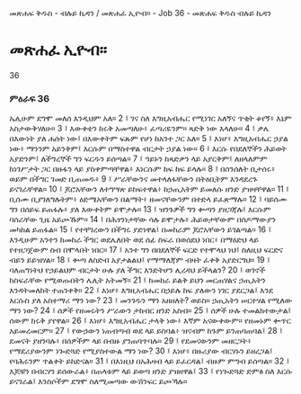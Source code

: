 ﻿
መጽሐፍ ቅዱስ - ብሉይ ኪዳን / መጽሐፈ ኢዮብ። - Job 36 - መጽሐፍ ቅዱስ ብሉይ ኪዳን
# መጽሐፈ ኢዮብ።
36
### ምዕራፍ 36
ኤሊሁም ደግሞ መለሰ እንዲህም አለ።
2 ፤ ገና ስለ እግዚአብሔር የሚነገር አለኝና ጥቂት ቆየኝ፥ እኔም አስታውቅሃለሁ።
3 ፤ እውቀቴን ከሩቅ አመጣለሁ፥ ፈጣሪዬንም። ጻድቅ ነው እላለሁ።
4 ፤ ቃሌ በእውነት ያለ ሐሰት ነው፤ በእውቀትም ፍጹም የሆነ ከአንተ ጋር አለ።
5 ፤ እነሆ፥ እግዚአብሔር ኃያል ነው፥ ማንንም አይንቅም፤ እርሱም በማስተዋል ብርታት ኃያል ነው።
6 ፤ እርሱ የበደለኞችን ሕይወት አያድንም፤ ለችግረኞች ግን ፍርዱን ይሰጣል።
7 ፤ ዓይኑን ከጻድቃን ላይ አያርቅም፤ ለዘላለምም ከነገሥታት ጋር በዙፋን ላይ ያስቀምጣቸዋል፥ እነርሱም ከፍ ከፍ ይላሉ።
8 ፤ በሰንሰለት ቢታሰሩ፥ ወይም በችግር ገመድ ቢጠመዱ፥
9 ፤ ሥራቸውንና መተላለፋቸውን በትዕቢትም እንዳደረጉ ይናገራቸዋል። 
10 ፤ ጆሮአቸውን ለተግሣጽ ይከፍተዋል፥ ከኃጢአትም ይመለሱ ዘንድ ያዝዛቸዋል። 
11 ፤ ቢሰሙ ቢያገለግሉትም፥ ዕድሜአቸውን በልማት፥ ዘመናቸውንም በተድላ ይፈጽማሉ። 
12 ፤ ባይሰሙ ግን በሰይፍ ይጠፋሉ፥ ያለ እውቀትም ይሞታሉ። 
13 ፤ ዝንጉዎች ግን ቍጣን ያዘጋጃሉ፤ እርሱም ባሰራቸው ጊዜ አይጮኹም። 
14 ፤ በሕፃንነታቸው ሳሉ ይሞታሉ፥ ሕይወታቸውም በሰዶማውያን መካከል ይጠፋል። 
15 ፤ የተቸገረውን በችግሩ ያድነዋል፤ በመከራም ጆሮአቸውን ይገልጣል። 
16 ፤ እንዲሁም አንተን ከመከራ ችግር ወደሌለበት ወደ ሰፊ ስፍራ በወሰደህ ነበር፥ በማዕድህ ላይ የተዘጋጀውም ስብ በሞላበት ነበር። 
17 ፤ አንተ ግን በበደለኞች ፍርድ የተሞላህ ነህ፤ ስለዚህ ፍርድና ብይን ይይዝሃል። 
18 ፤ ቍጣ ለስድብ አያታልልህ፤ የማማለጃም ብዛት ፈቀቅ አያድርግህ። 
19 ፤ ባለጠግነትህ የኃይልህም ብርታት ሁሉ ያለ ችግር እንድትሆን ሊረዳህ ይችላልን? 
20 ፤ ወገኖች ከስፍራቸው የሚወጡበትን ሌሊት አትመኝ። 
21 ፤ ከመከራ ይልቅ ይህን መርጠሃልና ኃጢአትን እንዳትመለከት ተጠንቀቅ። 
22 ፤ እነሆ፥ እግዚአብሔር በኃይሉ ከፍ ያለውን ነገር ያደርጋል፤ እንደ እርሱስ ያለ አስተማሪ ማን ነው? 
23 ፤ መንገዱን ማን አዘዘለት? ወይስ። ኃጢአትን ሠርተሃል የሚለው ማን ነው? 
24 ፤ ሰዎች የዘመሩትን ሥራውን ታከብር ዘንድ አስብ። 
25 ፤ ሰዎች ሁሉ ተመልክተውታል፤ ሰውም ከሩቅ ያየዋል። 
26 ፤ እነሆ፥ እግዚአብሔር ታላቅ ነው፥ እኛም አናውቀውም። የዘመኑም ቍጥር አይመረመርም። 
27 ፤ የውኃውን ነጠብጣብ ወደ ላይ ይስባል፥ ዝናብም ከጉም ይንጠባጠባል፤ 
28 ፤ ደመናት ያዘንባሉ፥ በሰዎችም ላይ በብዙ ያንጠባጥባሉ። 
29 ፤ የደመናውንም መዘርጋት፥ የማደሪያውንም ነጐድጓድ የሚያስተውል ማን ነው? 
30 ፤ እነሆ፥ በዙሪያው ብርሃኑን ይዘረጋል፤ የባሕሩንም ጥልቀት ይከድናል። 
31 ፤ በእነዚህ በአሕዛብ ላይ ይፈርዳል፤ ብዙም ምግብ ይሰጣል። 
32 ፤ እጆቹን በብርሃን ይሰውራል፥ በጠላቱም ላይ ይወጣ ዘንድ ያዝዘዋል፤ 
33 ፤ የነጐድጓድ ድምፅ ስለ እርሱ ይናገራል፤ እንስሶችም ደግሞ ስለሚመጣው ውሽንፍር ይጮኻሉ። 
